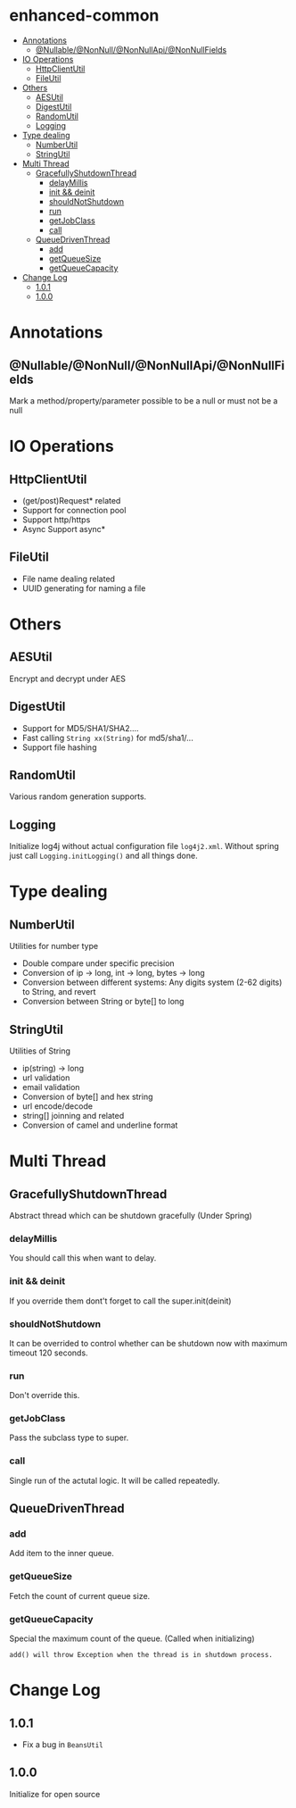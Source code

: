enhanced-common
===

- [Annotations](#annotations)
	- [@Nullable/@NonNull/@NonNullApi/@NonNullFields](#nullablenonnullnonnullapinonnullfields)
- [IO Operations](#io-operations)
	- [HttpClientUtil](#httpclientutil)
	- [FileUtil](#fileutil)
- [Others](#others)
	- [AESUtil](#aesutil)
	- [DigestUtil](#digestutil)
	- [RandomUtil](#randomutil)
	- [Logging](#logging)
- [Type dealing](#type-dealing)
	- [NumberUtil](#numberutil)
	- [StringUtil](#stringutil)
- [Multi Thread](#multi-thread)
	- [GracefullyShutdownThread](#gracefullyshutdownthread)
		- [delayMillis](#delaymillis)
		- [init && deinit](#init--deinit)
		- [shouldNotShutdown](#shouldnotshutdown)
		- [run](#run)
		- [getJobClass](#getjobclass)
		- [call](#call)
	- [QueueDrivenThread](#queuedriventhread)
		- [add](#add)
		- [getQueueSize](#getQueueSize)
		- [getQueueCapacity](#getQueueCapacity)
- [Change Log](#change-log)
	- [1.0.1](101)
	- [1.0.0](100)

# Annotations

## @Nullable/@NonNull/@NonNullApi/@NonNullFields
Mark a method/property/parameter possible to be a null or must not be a null

# IO Operations
## HttpClientUtil
* (get/post)Request* related
* Support for connection pool
* Support http/https
* Async Support async*

## FileUtil
* File name dealing related
* UUID generating for naming a file

# Others
## AESUtil
Encrypt and decrypt under AES

## DigestUtil
* Support for MD5/SHA1/SHA2....
* Fast calling `String xx(String)` for md5/sha1/...
* Support file hashing

## RandomUtil
Various random generation supports.

## Logging
Initialize log4j without actual configuration file `log4j2.xml`.
Without spring just call `Logging.initLogging()` and all things done.

# Type dealing
## NumberUtil
Utilities for number type  
* Double compare under specific precision
* Conversion of ip -> long, int -> long, bytes -> long
* Conversion between different systems: Any digits system (2-62 digits) to String, and revert
* Conversion between String or byte[] to long

## StringUtil
Utilities of String  
* ip(string) -> long
* url validation
* email validation
* Conversion of byte[] and hex string
* url encode/decode
* string[] joinning and related
* Conversion of camel and underline format

# Multi Thread
## GracefullyShutdownThread
Abstract thread which can be shutdown gracefully (Under Spring)

### delayMillis
You should call this when want to delay.

### init && deinit
If you override them dont't forget to call the super.init(deinit)

### shouldNotShutdown
It can be overrided to control whether can be shutdown now with maximum timeout 120 seconds.

### run
Don't override this.

### getJobClass
Pass the subclass type to super.

### call
Single run of the actutal logic. It will be called repeatedly.

## QueueDrivenThread

### add
Add item to the inner queue.

### getQueueSize
Fetch the count of current queue size.

### getQueueCapacity
Special the maximum count of the queue. (Called when initializing)

```
add() will throw Exception when the thread is in shutdown process.
```

# Change Log
## 1.0.1
* Fix a bug in `BeansUtil`

## 1.0.0
Initialize for open source


